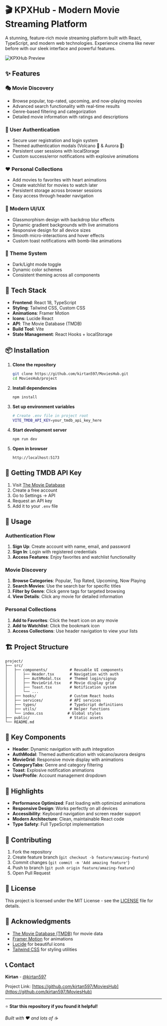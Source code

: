 # 🎬 KPXHub - Modern Movie Streaming Platform

A stunning, feature-rich movie streaming platform built with React, TypeScript, and modern web technologies. Experience cinema like never before with our sleek interface and powerful features.

![KPXHub Preview](https://via.placeholder.com/800x400/667eea/ffffff?text=KPXHub+Movie+Platform)

## ✨ Features

### 🎭 **Movie Discovery**
- Browse popular, top-rated, upcoming, and now-playing movies
- Advanced search functionality with real-time results
- Genre-based filtering and categorization
- Detailed movie information with ratings and descriptions

### 🔐 **User Authentication**
- Secure user registration and login system
- Themed authentication modals (Volcano 🌋 & Aurora 🌌)
- Persistent user sessions with localStorage
- Custom success/error notifications with explosive animations

### ❤️ **Personal Collections**
- Add movies to favorites with heart animations
- Create watchlist for movies to watch later
- Persistent storage across browser sessions
- Easy access through header navigation

### 🎨 **Modern UI/UX**
- Glassmorphism design with backdrop blur effects
- Dynamic gradient backgrounds with live animations
- Responsive design for all device sizes
- Smooth micro-interactions and hover effects
- Custom toast notifications with bomb-like animations

### 🌙 **Theme System**
- Dark/Light mode toggle
- Dynamic color schemes
- Consistent theming across all components

## 🚀 Tech Stack

- **Frontend**: React 18, TypeScript
- **Styling**: Tailwind CSS, Custom CSS
- **Animations**: Framer Motion
- **Icons**: Lucide React
- **API**: The Movie Database (TMDB)
- **Build Tool**: Vite
- **State Management**: React Hooks + localStorage

## 📦 Installation

1. **Clone the repository**
   ```bash
   git clone https://github.com/kirtan597/MoviesHub.git
   cd MoviesHub/project
   ```

2. **Install dependencies**
   ```bash
   npm install
   ```

3. **Set up environment variables**
   ```bash
   # Create .env file in project root
   VITE_TMDB_API_KEY=your_tmdb_api_key_here
   ```

4. **Start development server**
   ```bash
   npm run dev
   ```

5. **Open in browser**
   ```
   http://localhost:5173
   ```

## 🔑 Getting TMDB API Key

1. Visit [The Movie Database](https://www.themoviedb.org/)
2. Create a free account
3. Go to Settings → API
4. Request an API key
5. Add it to your `.env` file

## 🎯 Usage

### Authentication Flow
1. **Sign Up**: Create account with name, email, and password
2. **Sign In**: Login with registered credentials
3. **Access Features**: Enjoy favorites and watchlist functionality

### Movie Discovery
1. **Browse Categories**: Popular, Top Rated, Upcoming, Now Playing
2. **Search Movies**: Use the search bar for specific titles
3. **Filter by Genre**: Click genre tags for targeted browsing
4. **View Details**: Click any movie for detailed information

### Personal Collections
1. **Add to Favorites**: Click the heart icon on any movie
2. **Add to Watchlist**: Click the bookmark icon
3. **Access Collections**: Use header navigation to view your lists

## 🏗️ Project Structure

```
project/
├── src/
│   ├── components/          # Reusable UI components
│   │   ├── Header.tsx       # Navigation with auth
│   │   ├── AuthModal.tsx    # Themed login/signup
│   │   ├── MovieGrid.tsx    # Movie display grid
│   │   ├── Toast.tsx        # Notification system
│   │   └── ...
│   ├── hooks/               # Custom React hooks
│   ├── services/            # API services
│   ├── types/               # TypeScript definitions
│   ├── utils/               # Helper functions
│   └── index.css           # Global styles
├── public/                  # Static assets
└── README.md
```

## 🎨 Key Components

- **Header**: Dynamic navigation with auth integration
- **AuthModal**: Themed authentication with volcano/aurora designs
- **MovieGrid**: Responsive movie display with animations
- **CategoryTabs**: Genre and category filtering
- **Toast**: Explosive notification animations
- **UserProfile**: Account management dropdown

## 🌟 Highlights

- **Performance Optimized**: Fast loading with optimized animations
- **Responsive Design**: Works perfectly on all devices
- **Accessibility**: Keyboard navigation and screen reader support
- **Modern Architecture**: Clean, maintainable React code
- **Type Safety**: Full TypeScript implementation

## 🤝 Contributing

1. Fork the repository
2. Create feature branch (`git checkout -b feature/amazing-feature`)
3. Commit changes (`git commit -m 'Add amazing feature'`)
4. Push to branch (`git push origin feature/amazing-feature`)
5. Open Pull Request

## 📄 License

This project is licensed under the MIT License - see the [LICENSE](LICENSE) file for details.

## 🙏 Acknowledgments

- [The Movie Database (TMDB)](https://www.themoviedb.org/) for movie data
- [Framer Motion](https://www.framer.com/motion/) for animations
- [Lucide](https://lucide.dev/) for beautiful icons
- [Tailwind CSS](https://tailwindcss.com/) for styling utilities

## 📞 Contact

**Kirtan** - [@kirtan597](https://github.com/kirtan597)

Project Link: [https://github.com/kirtan597/MoviesHub](https://github.com/kirtan597/MoviesHub)

---

⭐ **Star this repository if you found it helpful!**

*Built with ❤️ and lots of ☕*